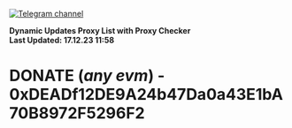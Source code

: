 [![Telegram channel](https://img.shields.io/endpoint?url=https://runkit.io/damiankrawczyk/telegram-badge/branches/master?url=https://t.me/n4z4v0d)](https://t.me/n4z4v0d) 

**Dynamic Updates Proxy List with Proxy Checker**  
**Last Updated: 17.12.23 11:58**

# DONATE (_any evm_) - 0xDEADf12DE9A24b47Da0a43E1bA70B8972F5296F2
